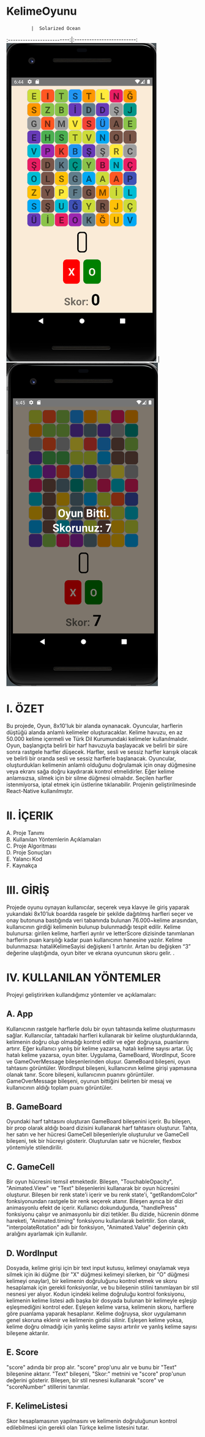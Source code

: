 # KelimeOyunu

             |  Solarized Ocean
:-------------------------:|:-------------------------:
![](https://github.com/hzrkc/KelimeOyunu/blob/main/images/1.png?raw=true)  |  ![](https://github.com/hzrkc/KelimeOyunu/blob/main/images/4.png?raw=true)
 
# I.	ÖZET
Bu projede, Oyun, 8x10'luk bir alanda oynanacak. Oyuncular, harflerin düştüğü alanda anlamlı kelimeler oluşturacaklar. Kelime havuzu, en az 50.000 kelime içermeli ve Türk Dil Kurumundaki kelimeler kullanılmalıdır. Oyun, başlangıçta belirli bir harf havuzuyla başlayacak ve belirli bir süre sonra rastgele harfler düşecek. Harfler, sesli ve sessiz harfler karışık olacak ve belirli bir oranda sesli ve sessiz harflerle başlanacak. Oyuncular, oluşturdukları kelimenin anlamlı olduğunu doğrulamak için onay düğmesine veya ekranı sağa doğru kaydırarak kontrol etmelidirler. Eğer kelime anlamsızsa, silmek için bir silme düğmesi olmalıdır. Seçilen harfler istenmiyorsa, iptal etmek için üstlerine tıklanabilir. Projenin geliştirilmesinde React-Native kullanılmıştır.
# II.	İÇERIK

A. Proje Tanımı  
B. Kullanılan Yöntemlerin Açıklamaları  
C. Proje Algoritması  
D. Proje Sonuçları  
E. Yalancı Kod  
F. Kaynakça  

# III.	GİRİŞ

Projede oyunu oynayan kullanıcılar, seçerek veya klavye ile giriş yaparak yukarıdaki 8x10’luk boardda rasgele bir şekilde dağıtılmış harfleri seçer ve onay butonuna bastığında veri tabanında bulunan 76.000~kelime arasından, kullanıcının girdiği kelimenin bulunup bulunmadığı tespit edilir. 
Kelime bulunursa: girilen kelime, harfleri ayrılır ve letterScore dizisinde tanımlanan harflerin puan karşılığı kadar puan kullanıcının hanesine yazılır. 
	Kelime bulunmazsa: hataliKelimeSayisi değişkeni 1 artırılır. Artan bu değişken “3” değerine ulaştığında, oyun biter ve ekrana oyuncunun skoru gelir.
.

# IV.	KULLANILAN YÖNTEMLER
Projeyi geliştirirken kullandığımız yöntemler ve açıklamaları:

## A.	App
Kullanıcının rastgele harflerle dolu bir oyun tahtasında kelime oluşturmasını sağlar. Kullanıcılar, tahtadaki harfleri kullanarak bir kelime oluşturduklarında, kelimenin doğru olup olmadığı kontrol edilir ve eğer doğruysa, puanlarını artırır. Eğer kullanıcı yanlış bir kelime yazarsa, hatalı kelime sayısı artar. Üç hatalı kelime yazarsa, oyun biter. Uygulama, GameBoard, WordInput, Score ve GameOverMessage bileşenlerinden oluşur. GameBoard bileşeni, oyun tahtasını görüntüler. WordInput bileşeni, kullanıcının kelime girişi yapmasına olanak tanır. Score bileşeni, kullanıcının puanını görüntüler. GameOverMessage bileşeni, oyunun bittiğini belirten bir mesaj ve kullanıcının aldığı toplam puanı görüntüler.

## B.	GameBoard
Oyundaki harf tahtasını oluşturan GameBoard bileşenini içerir. Bu bileşen, bir prop olarak aldığı board dizisini kullanarak harf tahtasını oluşturur. Tahta, her satırı ve her hücresi GameCell bileşenleriyle oluşturulur ve GameCell bileşeni, tek bir hücreyi gösterir. Oluşturulan satır ve hücreler, flexbox yöntemiyle stilendirilir.


## C.	GameCell
Bir oyun hücresini temsil etmektedir. Bileşen, "TouchableOpacity", "Animated.View" ve "Text" bileşenlerini kullanarak bir oyun hücresini oluşturur.
Bileşen bir renk state'i içerir ve bu renk state'i, "getRandomColor" fonksiyonundan rastgele bir renk seçerek atanır. Bileşen ayrıca bir dizi animasyonlu efekt de içerir.
Kullanıcı dokunduğunda, "handlePress" fonksiyonu çalışır ve animasyonlu bir dizi tetikler. Bu dizide, hücrenin dönme hareketi, "Animated.timing" fonksiyonu kullanılarak belirtilir. Son olarak, "interpolateRotation" adlı bir fonksiyon, "Animated.Value" değerinin çıktı aralığını ayarlamak için kullanılır.


## D.	WordInput
Dosyada, kelime girişi için bir text input kutusu, kelimeyi onaylamak veya silmek için iki düğme (bir "X" düğmesi kelimeyi silerken, bir "O" düğmesi kelimeyi onaylar), bir kelimenin doğruluğunu kontrol etmek ve skoru hesaplamak için gerekli fonksiyonlar, ve bu bileşenin stilini tanımlayan bir stil nesnesi yer alıyor.
Kodun içindeki kelime doğruluğu kontrol fonksiyonu, kelimenin kelime listesi adlı başka bir dosyada bulunan bir kelimeyle eşleşip eşleşmediğini kontrol eder. Eşleşen kelime varsa, kelimenin skoru, harflere göre puanlama yaparak hesaplanır. Kelime doğruysa, skor uygulamanın genel skoruna eklenir ve kelimenin girdisi silinir. Eşleşen kelime yoksa, kelime doğru olmadığı için yanlış kelime sayısı artırılır ve yanlış kelime sayısı bileşene aktarılır.


## E.	Score
"score" adında bir prop alır. "score" prop'unu alır ve bunu bir "Text" bileşenine aktarır. "Text" bileşeni, "Skor:" metnini ve "score" prop'unun değerini gösterir. Bileşen, bir stil nesnesi kullanarak "score" ve "scoreNumber" stillerini tanımlar.

## F.	KelimeListesi
Skor hesaplamasının yapılmasını ve kelimenin doğruluğunun kontrol edilebilmesi için gerekli olan Türkçe kelime listesini tutar.
